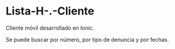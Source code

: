 # Lista-H-.-Cliente
Cliente móvil desarrollado en Ionic.

Se puede buscar por número, por tipo de denuncia y por fechas.

